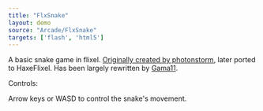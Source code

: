 ```yaml
---
title: "FlxSnake"
layout: demo
source: "Arcade/FlxSnake"
targets: ['flash', 'html5']
---
```


A basic snake game in flixel. [Originally created by photonstorm](https://github.com/photonstorm/FlxSnake), later ported to HaxeFlixel. Has been largely rewritten by [Gama11](https://github.com/Gama11).

Controls:

Arrow keys or WASD to control the snake's movement.